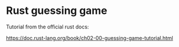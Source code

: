 # Rust guessing game

Tutorial from the official rust docs:

https://doc.rust-lang.org/book/ch02-00-guessing-game-tutorial.html
